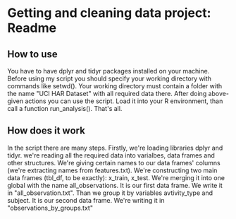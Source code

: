 # Getting and cleaning data project: Readme
## How to use
You have to have dplyr and tidyr packages installed on your machine. Before using my script you should specify your working directory 
with commands like setwd(). Your working directory must contain a folder with the name "UCI HAR Dataset" with all required data there. 
After doing above-given actions you can use the script. Load it into your R environment, than call a function run_analysis(). That's all.
## How does it work
In the script there are many steps. Firstly, we're loading libraries dplyr and tidyr. we're reading all the required data into varialbes, 
data frames and other structures. We're giving certain names to our data frames' columns (we're extracting names from features.txt). We're 
constructing two main data frames (tbl_df, to be exactly): x_train, x_test. We're merging it into one global with the name 
all_observations. It is our first data frame. We write it in "all_observation.txt". Than we group it by variables avtivity_type and 
subject. It is our second data frame. We're writing it in "observations_by_groups.txt"

